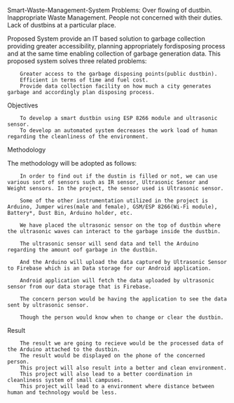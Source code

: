 Smart-Waste-Management-System
Problems:
        Over flowing of dustbin.
        Inappropriate Waste Management.
        People not concerned with their duties.
        Lack of dustbins at a particular place.

Proposed System provide an IT based solution to garbage collection providing greater accessibility, planning appropriately fordisposing process and at the same time enabling collection of garbage generation data. This proposed system solves three related problems:

        Greater access to the garbage disposing points(public dustbin).
        Efficient in terms of time and fuel cost.
        Provide data collection facility on how much a city generates garbage and accordingly plan disposing process.

Objectives

        To develop a smart dustbin using ESP 8266 module and ultrasonic sensor.
        To develop an automated system decreases the work load of human regarding the cleanliness of the environment.

Methodology

The methodology will be adopted as follows:

        In order to find out if the dustin is filled or not, we can use various sort of sensors such as IR sensor, Ultrasonic Sensor and Weight sensors. In the project, the sensor used is Ultrasonic sensor.

        Some of the other instrumentation utilized in the project is Arduino, Jumper wires(male and female), GSM/ESP 8266(Wi-Fi module), Battery*, Dust Bin, Arduino holder, etc.

        We have placed the ultrasonic sensor on the top of dustbin where the ultrasonic waves can interact to the garbage inside the dustbin.

        The ultrasonic sensor will send data and tell the Arduino regarding the amount oof garbage in the dustbin.

        And the Arduino will upload the data captured by Ultrasonic Sensor to Firebase which is an Data storage for our Android application.

        Android application will fetch the data uploaded by ultrasonic sensor from our data storage that is Firebase.

        The concern person would be having the application to see the data sent by ultrasonic sensor.

        Though the person would know when to change or clear the dustbin.

Result

        The result we are going to recieve would be the processed data of the Arduino attached to the dustbin.
        The result would be displayed on the phone of the concerned person.
        This project will also result into a better and clean environment.
        This project will also lead to a better coordination in cleanliness system of small campuses.
        This project will lead to a environment where distance between human and technology would be less.

